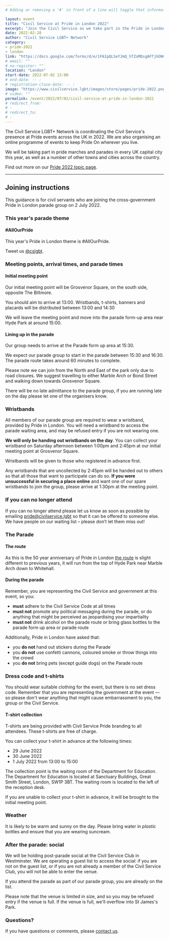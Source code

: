 ```yaml
---
# Adding or removing a '#' in front of a line will toggle that information off and on from being processed. 

layout: event
title: "Civil Service at Pride in London 2022"
excerpt: "Join the Civil Service as we take part in the Pride in London parade."
date: 2022-02-28
author: "Civil Service LGBT+ Network"
category: 
- pride-2022
- london
link: "https://docs.google.com/forms/d/e/1FAIpQLSeYJmQ_hTZoMQsgAFTjhONCPNBYGJi0VUNCJYVt1r-NbWpw8Q/viewform?usp=sf_link"
# email: ""
# no-register: ""
location: "London"
start-date: 2022-07-02 13:00
# end-date: -- :
# registration-close-date: -- :
image: "https://www.civilservice.lgbt/images/store/pages/pride-2022.png"
# video: ""
permalink: /event/2022/07/02/civil-service-at-pride-in-london-2022
# redirect_from: 
# - 
# redirect_to: 
# - 
---
```


The Civil Service LGBT+ Network is coordinating the Civil Service's presence at Pride events across the UK in 2022. We are also organising an online programme of events to keep Pride On wherever you live.

We will be taking part in pride marches and parades in every UK capital city this year, as well as a number of other towns and cities across the country.

Find out more on our [Pride 2022 topic page](/pride-2022).

---

## Joining instructions 

This guidance is for civil servants who are joining the cross-government Pride in London parade group on 2 July 2022.

### This year's parade theme

#### #AllOurPride

This year's Pride in London theme is #AllOurPride. 

Tweet us [@cslgbt](https://www.twitter.com/cslgbt).

### Meeting points, arrival times, and parade times

#### Initial meeting point

Our initial meeting point will be Grosvenor Square, on the south side, opposite The Biltmore.

You should aim to arrive at 13:00. Wristbands, t-shirts, banners and placards will be distributed between 13:00 and 14:30

We will leave the meeting point and move into the parade form-up area near Hyde Park at around 15:00.

#### Lining up in the parade

Our group needs to arrive at the Parade form up area at 15:30.

We expect our parade group to start in the parade between 15:30 and 16:30. The parade route takes around 60 minutes to complete.

Please note we can join from the North and East of the park only due to road closures. We suggest travelling to either Marble Arch or Bond Street and walking down towards Grosvenor Square. 

There will be no late admittance to the parade group, if you are running late on the day please let one of the organisers know.

### Wristbands

All members of our parade group are required to wear a wristband, provided by Pride in London. You will need a wristband to access the parade waiting area, and may be refused entry if you are not wearing one.

**We will only be handing out wristbands on the day**. You can collect your wristband on Saturday afternoon between 1:00pm and 2:45pm at our initial meeting point at Grosvenor Square.

Wristbands will be given to those who registered in advance first.

Any wristbands that are uncollected by 2:45pm will be handed out to others so that all those that want to participate can do so. **If you were unsuccessful in securing a place online** and want one of our spare wristbands to join the group, please arrive at 1:30pm at the meeting point.

### If you can no longer attend

If you can no longer attend please let us know as soon as possible by emailing [pride@civilservice.lgbt](mailto:pride@civilservice.lgbt) so that it can be offered to someone else. We have people on our waiting list – please don’t let them miss out!

### The Parade

#### The route

As this is the 50 year anniversary of Pride in London [the route](https://prideinlondon.org/parade/map) is slight different to previous years, it will run from the top of Hyde Park near Marble Arch down to Whitehall. 

#### During the parade

Remember, you are representing the Civil Service and government at this event, so you:

- **must** adhere to the Civil Service Code at all times
- **must not** promote any political messaging during the parade, or do anything that might be perceived as jeopardising your impartiality
- **must not** drink alcohol on the parade route or bring glass bottles to the parade form up area or parade route

Additionally, Pride in London have asked that:

- you **do not** hand out stickers during the Parade
- you **do not** use confetti cannons, coloured smoke or throw things into the crowd
- you **do not** bring pets (except guide dogs) on the Parade route

### Dress code and t-shirts

You should wear suitable clothing for the event, but there is no set dress code. Remember that you are representing the government at the event — so please don't wear anything that might cause embarrassment to you, the group or the Civil Service. 

#### T-shirt collection

T-shirts are being provided with Civil Service Pride branding to all attendees. These t-shirts are free of charge. 

You can collect your t-shirt in advance at the following times:

- 29 June 2022
- 30 June 2022
- 1 July 2022 from 13:00 to 15:00

The collection point is the waiting room of the Department for Education. The Department for Education is located at Sanctuary Buildings, Great Smith Street, London, SW1P 3BT. The waiting room is located to the left of the reception desk. 

If you are unable to collect your t-shirt in advance, it will be brought to the initial meeting point.

### Weather

It is likely to be warm and sunny on the day. Please bring water in *plastic* bottles and ensure that you are wearing suncream.  

### After the parade: social

We will be holding post-parade social at the Civil Service Club in Westminster. We are operating a guest list to access the social: if you are not on the guest list, or if you are not already a member of the Civil Service Club, you will not be able to enter the venue.

If you attend the parade as part of our parade group, you are already on the list.

Please note that the venue is limited in size, and so you may be refused entry if the venue is full. If the venue is full, we'll overflow into St James's Park.

### Questions?

If you have questions or comments, please [contact us](/about/contact-us).


